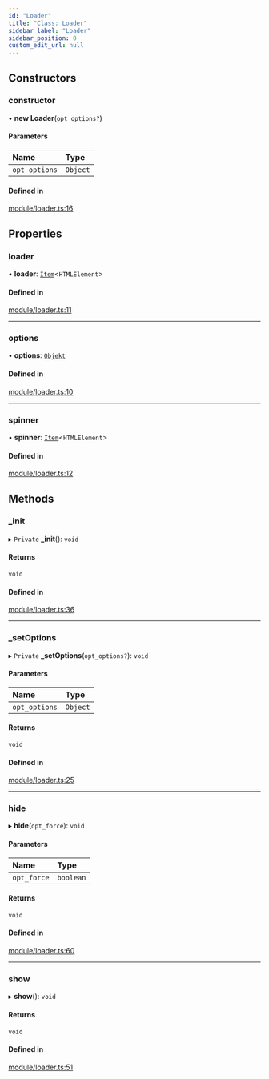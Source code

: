 ```yaml
---
id: "Loader"
title: "Class: Loader"
sidebar_label: "Loader"
sidebar_position: 0
custom_edit_url: null
---
```


## Constructors

### constructor

• **new Loader**(`opt_options?`)

#### Parameters

| Name | Type |
| :------ | :------ |
| `opt_options` | `Object` |

#### Defined in

[module/loader.ts:16](https://bitbucket.org/siposdani87/sui-js/src/5c73bef/src/module/loader.ts#lines-16)

## Properties

### loader

• **loader**: [`Item`](Item.md)<`HTMLElement`\>

#### Defined in

[module/loader.ts:11](https://bitbucket.org/siposdani87/sui-js/src/5c73bef/src/module/loader.ts#lines-11)

___

### options

• **options**: [`Objekt`](Objekt.md)

#### Defined in

[module/loader.ts:10](https://bitbucket.org/siposdani87/sui-js/src/5c73bef/src/module/loader.ts#lines-10)

___

### spinner

• **spinner**: [`Item`](Item.md)<`HTMLElement`\>

#### Defined in

[module/loader.ts:12](https://bitbucket.org/siposdani87/sui-js/src/5c73bef/src/module/loader.ts#lines-12)

## Methods

### \_init

▸ `Private` **_init**(): `void`

#### Returns

`void`

#### Defined in

[module/loader.ts:36](https://bitbucket.org/siposdani87/sui-js/src/5c73bef/src/module/loader.ts#lines-36)

___

### \_setOptions

▸ `Private` **_setOptions**(`opt_options?`): `void`

#### Parameters

| Name | Type |
| :------ | :------ |
| `opt_options` | `Object` |

#### Returns

`void`

#### Defined in

[module/loader.ts:25](https://bitbucket.org/siposdani87/sui-js/src/5c73bef/src/module/loader.ts#lines-25)

___

### hide

▸ **hide**(`opt_force`): `void`

#### Parameters

| Name | Type |
| :------ | :------ |
| `opt_force` | `boolean` |

#### Returns

`void`

#### Defined in

[module/loader.ts:60](https://bitbucket.org/siposdani87/sui-js/src/5c73bef/src/module/loader.ts#lines-60)

___

### show

▸ **show**(): `void`

#### Returns

`void`

#### Defined in

[module/loader.ts:51](https://bitbucket.org/siposdani87/sui-js/src/5c73bef/src/module/loader.ts#lines-51)

